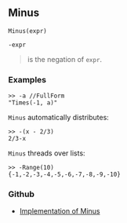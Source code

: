 ## Minus

```
Minus(expr)

-expr
```

> is the negation of `expr`. 
 

### Examples

```
>> -a //FullForm
"Times(-1, a)"
```
 
`Minus` automatically distributes:

```
>> -(x - 2/3)
2/3-x
```

`Minus` threads over lists:

```
>> -Range(10)
{-1,-2,-3,-4,-5,-6,-7,-8,-9,-10}
```
	

### Github

* [Implementation of Minus](https://github.com/axkr/symja_android_library/blob/master/symja_android_library/matheclipse-core/src/main/java/org/matheclipse/core/builtin/Arithmetic.java#L2490) 
